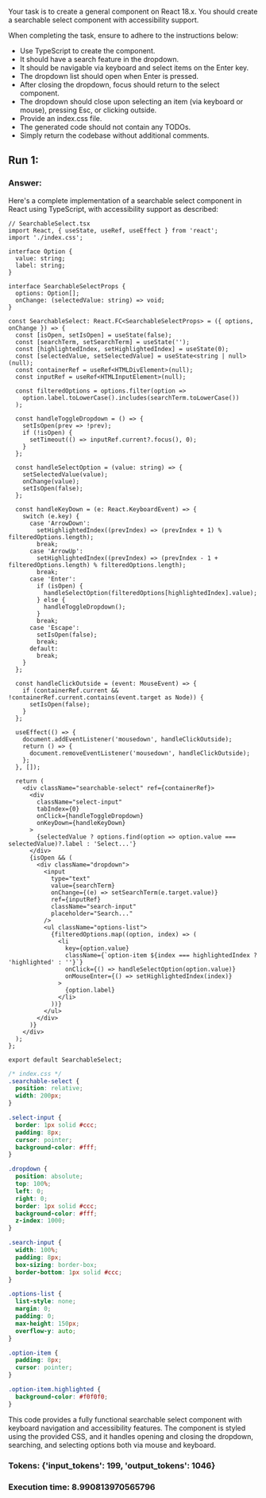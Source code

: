Your task is to create a general component on React 18.x.
You should create a searchable select component with accessibility support.

When completing the task, ensure to adhere to the instructions below:
- Use TypeScript to create the component.
- It should have a search feature in the dropdown.
- It should be navigable via keyboard and select items on the Enter key.
- The dropdown list should open when Enter is pressed.
- After closing the dropdown, focus should return to the select component.
- The dropdown should close upon selecting an item (via keyboard or mouse), pressing Esc, or clicking outside.
- Provide an index.css file.
- The generated code should not contain any TODOs.
- Simply return the codebase without additional comments.

## Run 1:
### Answer:
Here's a complete implementation of a searchable select component in React using TypeScript, with accessibility support as described:

```tsx
// SearchableSelect.tsx
import React, { useState, useRef, useEffect } from 'react';
import './index.css';

interface Option {
  value: string;
  label: string;
}

interface SearchableSelectProps {
  options: Option[];
  onChange: (selectedValue: string) => void;
}

const SearchableSelect: React.FC<SearchableSelectProps> = ({ options, onChange }) => {
  const [isOpen, setIsOpen] = useState(false);
  const [searchTerm, setSearchTerm] = useState('');
  const [highlightedIndex, setHighlightedIndex] = useState(0);
  const [selectedValue, setSelectedValue] = useState<string | null>(null);
  const containerRef = useRef<HTMLDivElement>(null);
  const inputRef = useRef<HTMLInputElement>(null);

  const filteredOptions = options.filter(option =>
    option.label.toLowerCase().includes(searchTerm.toLowerCase())
  );

  const handleToggleDropdown = () => {
    setIsOpen(prev => !prev);
    if (!isOpen) {
      setTimeout(() => inputRef.current?.focus(), 0);
    }
  };

  const handleSelectOption = (value: string) => {
    setSelectedValue(value);
    onChange(value);
    setIsOpen(false);
  };

  const handleKeyDown = (e: React.KeyboardEvent) => {
    switch (e.key) {
      case 'ArrowDown':
        setHighlightedIndex((prevIndex) => (prevIndex + 1) % filteredOptions.length);
        break;
      case 'ArrowUp':
        setHighlightedIndex((prevIndex) => (prevIndex - 1 + filteredOptions.length) % filteredOptions.length);
        break;
      case 'Enter':
        if (isOpen) {
          handleSelectOption(filteredOptions[highlightedIndex].value);
        } else {
          handleToggleDropdown();
        }
        break;
      case 'Escape':
        setIsOpen(false);
        break;
      default:
        break;
    }
  };

  const handleClickOutside = (event: MouseEvent) => {
    if (containerRef.current && !containerRef.current.contains(event.target as Node)) {
      setIsOpen(false);
    }
  };

  useEffect(() => {
    document.addEventListener('mousedown', handleClickOutside);
    return () => {
      document.removeEventListener('mousedown', handleClickOutside);
    };
  }, []);

  return (
    <div className="searchable-select" ref={containerRef}>
      <div
        className="select-input"
        tabIndex={0}
        onClick={handleToggleDropdown}
        onKeyDown={handleKeyDown}
      >
        {selectedValue ? options.find(option => option.value === selectedValue)?.label : 'Select...'}
      </div>
      {isOpen && (
        <div className="dropdown">
          <input
            type="text"
            value={searchTerm}
            onChange={(e) => setSearchTerm(e.target.value)}
            ref={inputRef}
            className="search-input"
            placeholder="Search..."
          />
          <ul className="options-list">
            {filteredOptions.map((option, index) => (
              <li
                key={option.value}
                className={`option-item ${index === highlightedIndex ? 'highlighted' : ''}`}
                onClick={() => handleSelectOption(option.value)}
                onMouseEnter={() => setHighlightedIndex(index)}
              >
                {option.label}
              </li>
            ))}
          </ul>
        </div>
      )}
    </div>
  );
};

export default SearchableSelect;
```

```css
/* index.css */
.searchable-select {
  position: relative;
  width: 200px;
}

.select-input {
  border: 1px solid #ccc;
  padding: 8px;
  cursor: pointer;
  background-color: #fff;
}

.dropdown {
  position: absolute;
  top: 100%;
  left: 0;
  right: 0;
  border: 1px solid #ccc;
  background-color: #fff;
  z-index: 1000;
}

.search-input {
  width: 100%;
  padding: 8px;
  box-sizing: border-box;
  border-bottom: 1px solid #ccc;
}

.options-list {
  list-style: none;
  margin: 0;
  padding: 0;
  max-height: 150px;
  overflow-y: auto;
}

.option-item {
  padding: 8px;
  cursor: pointer;
}

.option-item.highlighted {
  background-color: #f0f0f0;
}
```

This code provides a fully functional searchable select component with keyboard navigation and accessibility features. The component is styled using the provided CSS, and it handles opening and closing the dropdown, searching, and selecting options both via mouse and keyboard.

### Tokens: {'input_tokens': 199, 'output_tokens': 1046}
### Execution time: 8.990813970565796
